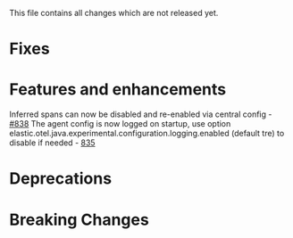 This file contains all changes which are not released yet.
<!--
 Note that the content between the marker comment lines (e.g. FIXES-START/END) will be automatically
 moved into the docs/release-notes markdown files on release (via the .ci/ReleaseChangelog.java script).
 Simply add the changes as bullet points into those sections, empty lines will be ignored. Example:

* Description of the change - [#1234](https://github.com/elastic/apm-agent-java/pull/1234)
-->

# Fixes
<!--FIXES-START-->

<!--FIXES-END-->
# Features and enhancements
<!--ENHANCEMENTS-START-->
Inferred spans can now be disabled and re-enabled via central config - [#838](https://github.com/elastic/elastic-otel-java/pull/838)
The agent config is now logged on startup, use option elastic.otel.java.experimental.configuration.logging.enabled (default tre) to disable if needed - [835](https://github.com/elastic/elastic-otel-java/pull/835)
<!--ENHANCEMENTS-END-->
# Deprecations
<!--DEPRECATIONS-START-->

<!--DEPRECATIONS-END-->

# Breaking Changes
<!--BREAKING-CHANGES-START-->

<!--BREAKING-CHANGES-END-->
